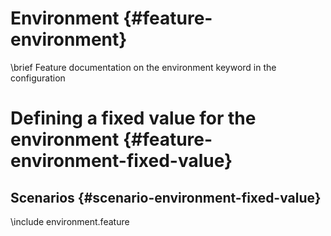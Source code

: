Environment     {#feature-environment}
===========
\brief Feature documentation on the environment keyword in the configuration

# Defining a fixed value for the environment {#feature-environment-fixed-value} 
## Scenarios {#scenario-environment-fixed-value}
\include environment.feature
